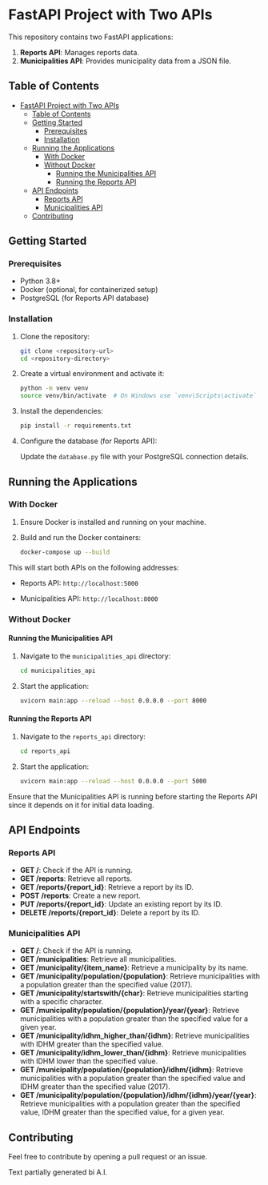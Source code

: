 # FastAPI Project with Two APIs

This repository contains two FastAPI applications:

1. **Reports API**: Manages reports data.
2. **Municipalities API**: Provides municipality data from a JSON file.

## Table of Contents

- [FastAPI Project with Two APIs](#fastapi-project-with-two-apis)
  - [Table of Contents](#table-of-contents)
  - [Getting Started](#getting-started)
    - [Prerequisites](#prerequisites)
    - [Installation](#installation)
  - [Running the Applications](#running-the-applications)
    - [With Docker](#with-docker)
    - [Without Docker](#without-docker)
      - [Running the Municipalities API](#running-the-municipalities-api)
      - [Running the Reports API](#running-the-reports-api)
  - [API Endpoints](#api-endpoints)
    - [Reports API](#reports-api)
    - [Municipalities API](#municipalities-api)
  - [Contributing](#contributing)

## Getting Started

### Prerequisites

- Python 3.8+
- Docker (optional, for containerized setup)
- PostgreSQL (for Reports API database)

### Installation

1. Clone the repository:

    ```sh
    git clone <repository-url>
    cd <repository-directory>
    ```

2. Create a virtual environment and activate it:

    ```sh
    python -m venv venv
    source venv/bin/activate  # On Windows use `venv\Scripts\activate`
    ```

3. Install the dependencies:

    ```sh
    pip install -r requirements.txt
    ```

4. Configure the database (for Reports API):

    Update the `database.py` file with your PostgreSQL connection details.

## Running the Applications

### With Docker

1. Ensure Docker is installed and running on your machine.
2. Build and run the Docker containers:

    ```sh
    docker-compose up --build
    ```

This will start both APIs on the following addresses:

- Reports API: `http://localhost:5000`

- Municipalities API: `http://localhost:8000`

### Without Docker

#### Running the Municipalities API

1. Navigate to the `municipalities_api` directory:

    ```sh
    cd municipalities_api
    ```

2. Start the application:

    ```sh
    uvicorn main:app --reload --host 0.0.0.0 --port 8000
    ```

#### Running the Reports API

1. Navigate to the `reports_api` directory:

    ```sh
    cd reports_api
    ```

2. Start the application:

    ```sh
    uvicorn main:app --reload --host 0.0.0.0 --port 5000
    ```

Ensure that the Municipalities API is running before starting the Reports API since it depends on it for initial data loading.

## API Endpoints

### Reports API

- **GET /**: Check if the API is running.
- **GET /reports**: Retrieve all reports.
- **GET /reports/{report_id}**: Retrieve a report by its ID.
- **POST /reports**: Create a new report.
- **PUT /reports/{report_id}**: Update an existing report by its ID.
- **DELETE /reports/{report_id}**: Delete a report by its ID.

### Municipalities API

- **GET /**: Check if the API is running.
- **GET /municipalities**: Retrieve all municipalities.
- **GET /municipality/{item_name}**: Retrieve a municipality by its name.
- **GET /municipality/population/{population}**: Retrieve municipalities with a population greater than the specified value (2017).
- **GET /municipality/startswith/{char}**: Retrieve municipalities starting with a specific character.
- **GET /municipality/population/{population}/year/{year}**: Retrieve municipalities with a population greater than the specified value for a given year.
- **GET /municipality/idhm_higher_than/{idhm}**: Retrieve municipalities with IDHM greater than the specified value.
- **GET /municipality/idhm_lower_than/{idhm}**: Retrieve municipalities with IDHM lower than the specified value.
- **GET /municipality/population/{population}/idhm/{idhm}**: Retrieve municipalities with a population greater than the specified value and IDHM greater than the specified value (2017).
- **GET /municipality/population/{population}/idhm/{idhm}/year/{year}**: Retrieve municipalities with a population greater than the specified value, IDHM greater than the specified value, for a given year.

## Contributing

Feel free to contribute by opening a pull request or an issue.

Text partially generated bi A.I.